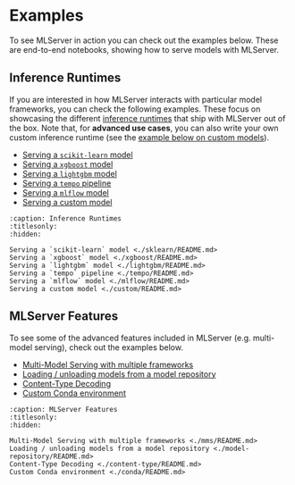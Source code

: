 # Examples

To see MLServer in action you can check out the examples below.
These are end-to-end notebooks, showing how to serve models with MLServer.

## Inference Runtimes

If you are interested in how MLServer interacts with particular model
frameworks, you can check the following examples.
These focus on showcasing the different [inference
runtimes](../runtimes/index.md) that ship with MLServer out of the box.
Note that, for **advanced use cases**, you can also write your own custom
inference runtime (see the [example below on custom
models](./custom/README.md)).

- [Serving a `scikit-learn` model](./sklearn/README.md)
- [Serving a `xgboost` model](./xgboost/README.md)
- [Serving a `lightgbm` model](./lightgbm/README.md)
- [Serving a `tempo` pipeline](./tempo/README.md)
- [Serving a `mlflow` model](./mlflow/README.md)
- [Serving a custom model](./custom/README.md)

```{toctree}
:caption: Inference Runtimes
:titlesonly:
:hidden:

Serving a `scikit-learn` model <./sklearn/README.md>
Serving a `xgboost` model <./xgboost/README.md>
Serving a `lightgbm` model <./lightgbm/README.md>
Serving a `tempo` pipeline <./tempo/README.md>
Serving a `mlflow` model <./mlflow/README.md>
Serving a custom model <./custom/README.md>
```

## MLServer Features

To see some of the advanced features included in MLServer (e.g. multi-model
serving), check out the examples below.

- [Multi-Model Serving with multiple frameworks](./mms/README.md)
- [Loading / unloading models from a model repository](./model-repository/README.md)
- [Content-Type Decoding](./content-type/README.md)
- [Custom Conda environment](./conda/README.md)

```{toctree}
:caption: MLServer Features
:titlesonly:
:hidden:

Multi-Model Serving with multiple frameworks <./mms/README.md>
Loading / unloading models from a model repository <./model-repository/README.md>
Content-Type Decoding <./content-type/README.md>
Custom Conda environment <./conda/README.md>
```
